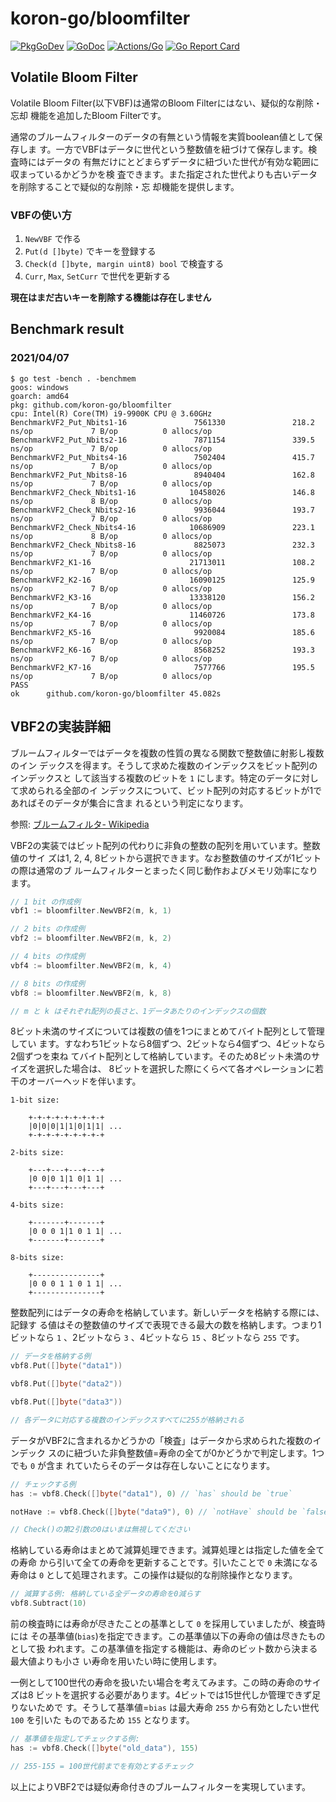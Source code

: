 # koron-go/bloomfilter

[![PkgGoDev](https://pkg.go.dev/badge/github.com/koron-go/bloomfilter)](https://pkg.go.dev/github.com/koron-go/bloomfilter)
[![GoDoc](https://godoc.org/github.com/koron-go/bloomfilter?status.svg)](https://godoc.org/github.com/koron-go/bloomfilter)
[![Actions/Go](https://github.com/koron-go/bloomfilter/workflows/Go/badge.svg)](https://github.com/koron-go/bloomfilter/actions?query=workflow%3AGo)
[![Go Report Card](https://goreportcard.com/badge/github.com/koron-go/bloomfilter)](https://goreportcard.com/report/github.com/koron-go/bloomfilter)

## Volatile Bloom Filter

Volatile Bloom Filter(以下VBF)は通常のBloom Filterにはない、疑似的な削除・忘却
機能を追加したBloom Filterです。

通常のブルームフィルターのデータの有無という情報を実質boolean値として保存しま
す。一方でVBFはデータに世代という整数値を紐づけて保存します。検査時にはデータの
有無だけにとどまらずデータに紐づいた世代が有効な範囲に収まっているかどうかを検
査できます。また指定された世代よりも古いデータを削除することで疑似的な削除・忘
却機能を提供します。

### VBFの使い方

1. `NewVBF` で作る
2. `Put(d []byte)` でキーを登録する
3. `Check(d []byte, margin uint8) bool` で検査する
4. `Curr`, `Max`, `SetCurr` で世代を更新する

**現在はまだ古いキーを削除する機能は存在しません**

## Benchmark result

### 2021/04/07

```console
$ go test -bench . -benchmem
goos: windows
goarch: amd64
pkg: github.com/koron-go/bloomfilter
cpu: Intel(R) Core(TM) i9-9900K CPU @ 3.60GHz
BenchmarkVF2_Put_Nbits1-16               7561330               218.2 ns/op             7 B/op          0 allocs/op
BenchmarkVF2_Put_Nbits2-16               7871154               339.5 ns/op             7 B/op          0 allocs/op
BenchmarkVF2_Put_Nbits4-16               7502404               415.7 ns/op             7 B/op          0 allocs/op
BenchmarkVF2_Put_Nbits8-16               8940404               162.8 ns/op             7 B/op          0 allocs/op
BenchmarkVF2_Check_Nbits1-16            10458026               146.8 ns/op             8 B/op          0 allocs/op
BenchmarkVF2_Check_Nbits2-16             9936044               193.7 ns/op             7 B/op          0 allocs/op
BenchmarkVF2_Check_Nbits4-16            10686909               223.1 ns/op             8 B/op          0 allocs/op
BenchmarkVF2_Check_Nbits8-16             8825073               232.3 ns/op             7 B/op          0 allocs/op
BenchmarkVF2_K1-16                      21713011               108.2 ns/op             7 B/op          0 allocs/op
BenchmarkVF2_K2-16                      16090125               125.9 ns/op             7 B/op          0 allocs/op
BenchmarkVF2_K3-16                      13338120               156.2 ns/op             7 B/op          0 allocs/op
BenchmarkVF2_K4-16                      11460726               173.8 ns/op             7 B/op          0 allocs/op
BenchmarkVF2_K5-16                       9920084               185.6 ns/op             7 B/op          0 allocs/op
BenchmarkVF2_K6-16                       8568252               193.3 ns/op             7 B/op          0 allocs/op
BenchmarkVF2_K7-16                       7577766               195.5 ns/op             7 B/op          0 allocs/op
PASS
ok      github.com/koron-go/bloomfilter 45.082s
```

## VBF2の実装詳細

ブルームフィルターではデータを複数の性質の異なる関数で整数値に射影し複数のイン
デックスを得ます。そうして求めた複数のインデックスをビット配列のインデックスと
して該当する複数のビットを `1` にします。特定のデータに対して求められる全部のイ
ンデックスについて、ビット配列の対応するビットが1であればそのデータが集合に含ま
れるという判定になります。

参照: [ブルームフィルタ- Wikipedia](https://ja.wikipedia.org/wiki/%E3%83%96%E3%83%AB%E3%83%BC%E3%83%A0%E3%83%95%E3%82%A3%E3%83%AB%E3%82%BF)

VBF2の実装ではビット配列の代わりに非負の整数の配列を用いています。整数値のサイ
ズは1, 2, 4, 8ビットから選択できます。なお整数値のサイズが1ビットの際は通常のブ
ルームフィルターとまったく同じ動作およびメモリ効率になります。

```go
// 1 bit の作成例
vbf1 := bloomfilter.NewVBF2(m, k, 1)

// 2 bits の作成例
vbf2 := bloomfilter.NewVBF2(m, k, 2)

// 4 bits の作成例
vbf4 := bloomfilter.NewVBF2(m, k, 4)

// 8 bits の作成例
vbf8 := bloomfilter.NewVBF2(m, k, 8)

// m と k はそれぞれ配列の長さと、1データあたりのインデックスの個数
```

8ビット未満のサイズについては複数の値を1つにまとめてバイト配列として管理してい
ます。すなわち1ビットなら8個ずつ、2ビットなら4個ずつ、4ビットなら2個ずつを束ね
てバイト配列として格納しています。そのため8ビット未満のサイズを選択した場合は、
8ビットを選択した際にくらべて各オペレーションに若干のオーバーヘッドを伴います。

```
1-bit size:

    +-+-+-+-+-+-+-+-+
    |0|0|0|1|1|0|1|1| ...
    +-+-+-+-+-+-+-+-+

2-bits size:

    +---+---+---+---+
    |0 0|0 1|1 0|1 1| ...
    +---+---+---+---+

4-bits size:

    +-------+-------+
    |0 0 0 1|1 0 1 1| ...
    +-------+-------+

8-bits size:

    +---------------+
    |0 0 0 1 1 0 1 1| ...
    +---------------+
```

整数配列にはデータの寿命を格納しています。新しいデータを格納する際には、記録す
る値はその整数値のサイズで表現できる最大の数を格納します。つまり1ビットなら
`1` 、2ビットなら `3` 、4ビットなら `15` 、8ビットなら `255` です。

```go
// データを格納する例
vbf8.Put([]byte("data1"))

vbf8.Put([]byte("data2"))

vbf8.Put([]byte("data3"))

// 各データに対応する複数のインデックスすべてに255が格納される
```

データがVBF2に含まれるかどうかの「検査」はデータから求められた複数のインデック
スのに紐づいた非負整数値=寿命の全てが0かどうかで判定します。1つでも `0` が含ま
れていたらそのデータは存在しないことになります。

```go
// チェックする例
has := vbf8.Check([]byte("data1"), 0) // `has` should be `true`

notHave := vbf8.Check([]byte("data9"), 0) // `notHave` should be `false`

// Check()の第2引数の0はいまは無視してください
```

格納している寿命はまとめて減算処理できます。減算処理とは指定した値を全ての寿命
から引いて全ての寿命を更新することです。引いたことで `0` 未満になる寿命は `0`
として処理されます。この操作は疑似的な削除操作となります。

```go
// 減算する例: 格納している全データの寿命を0減らす
vbf8.Subtract(10)
```


前の検査時には寿命が尽きたことの基準として `0` を採用していましたが、検査時には
その基準値(`bias`)を指定できます。この基準値以下の寿命の値は尽きたものとして扱
われます。この基準値を指定する機能は、寿命のビット数から決まる最大値よりも小さ
い寿命を用いたい時に使用します。

一例として100世代の寿命を扱いたい場合を考えてみます。この時の寿命のサイズは8
ビットを選択する必要があります。4ビットでは15世代しか管理できず足りないためで
す。そうして基準値=`bias` は最大寿命 `255` から有効としたい世代 `100` を引いた
ものであるため `155` となります。

```go
// 基準値を指定してチェックする例:
has := vbf8.Check([]byte("old_data"), 155)

// 255-155 = 100世代前までを有効とするチェック
```

以上によりVBF2では疑似寿命付きのブルームフィルターを実現しています。
